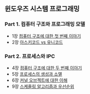 ## 윈도우즈 시스템 프로그래밍
### Part 1. 컴퓨터 구조와 프로그래밍 모델
- 1장 [컴퓨터 구조에 대한 첫 번째 이야기](https://makeitmin.github.io/Computer%20Science/%EC%BB%B4%ED%93%A8%ED%84%B0-%EA%B5%AC%EC%A1%B0%EC%97%90-%EB%8C%80%ED%95%9C-%EC%B2%AB-%EB%B2%88%EC%A7%B8-%EC%9D%B4%EC%95%BC%EA%B8%B0/)
- 2장 [아스키코드 vs 유니코드](https://makeitmin.github.io/Computer%20Science/%EC%95%84%EC%8A%A4%ED%82%A4%EC%BD%94%EB%93%9C-vs-%EC%9C%A0%EB%8B%88%EC%BD%94%EB%93%9C/)
### Part 2. 프로세스와 IPC
- 4장 [컴퓨터 구조에 대한 두 번째 이야기](https://makeitmin.github.io/Computer%20Science/%EC%BB%B4%ED%93%A8%ED%84%B0-%EA%B5%AC%EC%A1%B0%EC%97%90-%EB%8C%80%ED%95%9C-%EB%91%90-%EB%B2%88%EC%A7%B8-%EC%9D%B4%EC%95%BC%EA%B8%B0/)
- 5장 [프로세스의 생성과 소멸](https://makeitmin.github.io/Computer%20Science/%ED%94%84%EB%A1%9C%EC%84%B8%EC%8A%A4%EC%9D%98-%EC%83%9D%EC%84%B1%EA%B3%BC-%EC%86%8C%EB%A9%B8/)
- 6장 [커널 오브젝트에 대한 이해](https://makeitmin.github.io/Computer%20Science/%EC%BB%A4%EB%84%90-%EC%98%A4%EB%B8%8C%EC%A0%9D%ED%8A%B8%EC%97%90-%EB%8C%80%ED%95%9C-%EC%9D%B4%ED%95%B4/)
- 9장 [스케줄링 알고리즘과 우선순위](https://makeitmin.github.io/Computer%20Science/%EC%8A%A4%EC%BC%80%EC%A4%84%EB%A7%81-%EC%95%8C%EA%B3%A0%EB%A6%AC%EC%A6%98%EA%B3%BC-%EC%9A%B0%EC%84%A0%EC%88%9C%EC%9C%84/)
